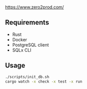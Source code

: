 https://www.zero2prod.com/

## Requirements

* Rust
* Docker
* PostgreSQL client
* SQLx CLI

## Usage

```bash
./scripts/init_db.sh
cargo watch -x check -x test -x run
```